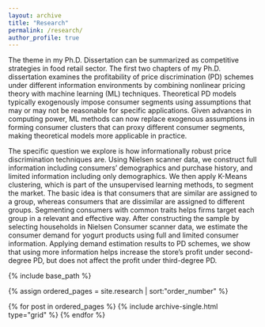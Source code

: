 ```yaml
---
layout: archive
title: "Research"
permalink: /research/
author_profile: true
---
```


The theme in my Ph.D. Dissertation can be summarized as competitive strategies in food retail sector. The first two chapters of my Ph.D. dissertation examines the profitability of price discrimination (PD) schemes under different information environments by combining nonlinear pricing theory with machine learning (ML) techniques. Theoretical PD models typically exogenously impose consumer segments using assumptions that may or may not be reasonable for specific applications. Given advances in computing power, ML methods can now replace exogenous assumptions in forming consumer clusters that can proxy different consumer segments, making theoretical models more applicable in practice.

The specific question we explore is how informationally robust price discrimination techniques are. Using Nielsen scanner data, we construct full information including consumers’ demographics and purchase history, and limited information including only demographics. We then apply K-Means clustering, which is part of the unsupervised learning methods, to segment the market. The basic idea is that consumers that are similar are assigned to a group, whereas consumers that are dissimilar are assigned to different groups. Segmenting consumers with common traits helps firms target each group in a relevant and effective way. After constructing the sample by selecting households in Nielsen Consumer scanner data, we estimate the consumer demand for yogurt products using full and limited consumer information. Applying demand estimation results to PD schemes, we show that using more information helps increase the store’s profit under second-degree PD, but does not affect the profit under third-degree PD.

<nbsp>

{% include base_path %}

{% assign ordered_pages = site.research | sort:"order_number" %}

{% for post in ordered_pages %}
  {% include archive-single.html type="grid" %}
{% endfor %}
